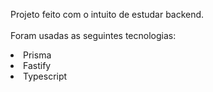 Projeto feito com o intuito de estudar backend.<br/><br/>Foram usadas as seguintes tecnologias:<li>Prisma</li><li>Fastify</li><li>Typescript</li>
